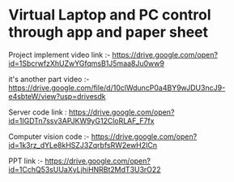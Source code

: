 # Virtual Laptop and PC control through app and paper sheet

Project implement video link :- https://drive.google.com/open?id=1SbcrwfzXhUZwYGfqmsB1J5maa8Ju0ww9

it's another part video :- https://drive.google.com/file/d/10clWduncP0a4BY9wJDU3ncJ9-e4sbteW/view?usp=drivesdk

Server code link : https://drive.google.com/open?id=1IGDTn7ssv3APJKW9yG12CloRLAF_F7fx

Computer vision code :- https://drive.google.com/open?id=1k3rz_dYLe8kHSZJ3ZqrbfsRW2ewH2ICn

PPT link :- https://drive.google.com/open?id=1CchQ53sUUaXyLjhiHNRBt2MdT3U3rO22
